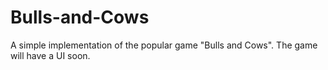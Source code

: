 # Bulls-and-Cows
A simple implementation of the popular game "Bulls and Cows". The game will have a UI soon.

